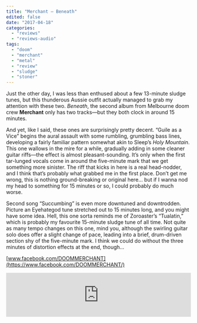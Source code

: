 ```yaml
---
title: "Merchant – Beneath"
edited: false
date: "2017-04-18"
categories:
  - "reviews"
  - "reviews-audio"
tags:
  - "doom"
  - "merchant"
  - "metal"
  - "review"
  - "sludge"
  - "stoner"
---
```


Just the other day, I was less than enthused about a few 13-minute sludge tunes, but this thunderous Aussie outfit actually managed to grab my attention with these two. _Beneath_, the second album from Melbourne doom crew **Merchant** only has two tracks—but they both clock in around 15 minutes.

And yet, like I said, these ones are surprisingly pretty decent. “Guile as a Vice” begins the aural assault with some rumbling, grumbling bass lines, developing a fairly familiar pattern somewhat akin to Sleep’s _Holy Mountain_. This one wallows in the mire for a while, gradually adding in some cleaner guitar riffs—the effect is almost pleasant-sounding. It’s only when the first tar-lunged vocals come in around the five-minute mark that we get something more sinister. The riff that kicks in here is a real head-nodder, and I think that’s probably what grabbed me in the first place. Don’t get me wrong, this is nothing ground-breaking or original here… but if I wanna nod my head to something for 15 minutes or so, I could probably do much worse.

Second song “Succumbing” is even more downtuned and downtrodden. Picture an Eyehategod tune stretched out to 15 minutes long, and you might have some idea. Hell, this one sorta reminds me of Zoroaster’s “Tualatin,” which is probably my favourite 15-minute sludge tune of all time. Not quite as many tempo changes on this one, mind you, although the swirling guitar solo does offer a slight change of pace, leading into a brief, drum-driven section shy of the five-minute mark. I think we could do without the three minutes of distortion effects at the end, though…

[www.facebook.com/DOOMMERCHANT](https://www.facebook.com/DOOMMERCHANT/)

<iframe style="border: 0; width: 100%; height: 120px;" src="https://bandcamp.com/EmbeddedPlayer/album=196228620/size=large/bgcol=ffffff/linkcol=0687f5/tracklist=false/artwork=small/transparent=true/" width="300" height="150" seamless=""><a href="http://doommerchant.bandcamp.com/album/suzerain-2">Suzerain by Merchant</a></iframe>
